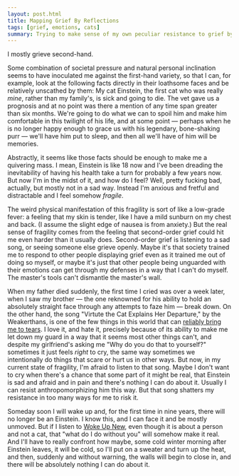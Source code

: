 ```yaml
---
layout: post.html
title: Mapping Grief By Reflections
tags: [grief, emotions, cats]
summary: Trying to make sense of my own peculiar resistance to grief by looking at what thwarts it.
---
```


I mostly grieve second-hand.

Some combination of societal pressure and natural personal inclination
seems to have inoculated me against the first-hand variety,
so that I can, for example, look at the following facts
directly in their loathsome faces
and be relatively unscathed by them:
My cat Einstein, the first cat who was really *mine*,
rather than my family's,
is sick and going to die.
The vet gave us a prognosis and at no point
was there a mention of any time span greater than six months.
We're going to do what we can to spoil him and make him comfortable
in this twilight of his life,
and at some point —
perhaps when he is no longer happy enough to grace us with his legendary, bone-shaking purr —
we'll have him put to sleep,
and then all we'll have of him will be memories.

Abstractly, it seems like those facts should be enough
to make me a quivering mass.
I mean, Einstein is like 18 now
and I've been dreading the inevitability of having his health take a turn
for probably a few years now.
But now I'm in the midst of it,
and how do I feel?
Well, pretty fucking bad, actually,
but mostly not in a sad way.
Instead I'm anxious and fretful and distractable
and I feel somehow *fragile*.

The weird physical manifestation of this fragility
is sort of like a low-grade fever:
a feeling that my skin is tender,
like I have a mild sunburn on my chest and back.
(I assume the slight edge of nausea is from anxiety.)
But the real sense of fragility comes from the feeling that second-order grief
could hit me even harder than it usually does.
Second-order grief is listening to a sad song,
or seeing someone else grieve openly.
Maybe it's that society trained me to respond to other people displaying grief
even as it trained me out of doing so myself,
or maybe it's just that other people being unguarded with their emotions
can get through my defenses in a way that I can't do myself.
The master's tools can't dismantle the master's wall.

When my father died suddenly, the first time I cried was over a week later,
when I saw my brother —
the one reknowned for his ability to hold an absolutely straight face
through any attempts to faze him —
break down.
On the other hand,
the song "Virtute the Cat Explains Her Departure,"
by the Weakerthans,
is one of the few things in this world that can [reliably bring me to tears](http://thevalrus.tumblr.com/post/17079159785/virtute-the-cat).
I love it, and hate it, precisely because of its ability to make me let down my guard
in a way that it seems most other things can't,
and despite my girlfriend's asking me "Why do you do that to yourself?"
sometimes it just feels *right* to cry,
the same way sometimes we intentionally do things that scare or hurt us in other ways.
But now, in my current state of fragility,
I'm afraid to listen to that song.
Maybe I don't want to cry when there's a chance that some part of it might be real,
that Einstein is sad and afraid and in pain and there's nothing I can do about it.
Usually I can resist anthropomorphizing him this way.
But that song shatters my resistance in too many ways for me to risk it.

Someday soon I will wake up and,
for the first time in nine years,
there will no longer be an Einstein.
I know this,
and I can face it and be mostly unmoved.
But if I listen to [Woke Up New](https://www.youtube.com/watch?v=1bSdRizGYb0),
even though it is about a person and not a cat,
that "what do I do without you" will somehow make it real.
And I'll have to really confront how maybe,
some cold winter morning after Einstein leaves,
it will be cold, so I'll put on a sweater and turn up the heat,
and then, suddenly and without warning,
the walls will begin to close in,
and there will be absolutely nothing I can do about it.
